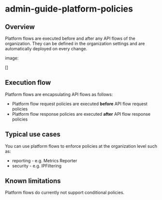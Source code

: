 # admin-guide-platform-policies

## Overview

Platform flows are executed before and after any API flows of the organization. They can be defined in the organization settings and are automatically deployed on every change.

image:

\[]

## Execution flow

Platform flows are encapsulating API flows as follows:

* Platform flow request policies are executed **before** API flow request policies
* Platform flow response policies are executed **after** API flow response policies

## Typical use cases

You can use platform flows to enforce policies at the organization level such as:

* reporting - e.g. Metrics Reporter
* security - e.g. IPFiltering

## Known limitations

Platform flows do currently not support conditional policies.
